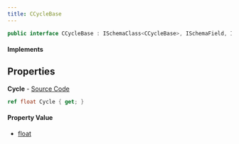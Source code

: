 ```yaml
---
title: CCycleBase
---
```


```csharp
public interface CCycleBase : ISchemaClass<CCycleBase>, ISchemaField, ISchemaClass, INativeHandle
```

#### Implements

## Properties

**Cycle** - [Source Code](https://github.com/swiftly-solution/swiftlys2/blob/master/managed/src/SwiftlyS2.Generated/Schemas/Interfaces/CCycleBase.cs#L16)

```csharp
ref float Cycle { get; }
```

#### Property Value

- [float](https://learn.microsoft.com/dotnet/api/system.single)

